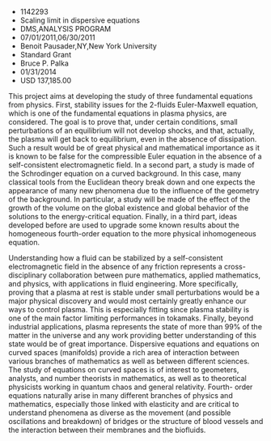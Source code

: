 
* 1142293
* Scaling limit in dispersive equations
* DMS,ANALYSIS PROGRAM
* 07/01/2011,06/30/2011
* Benoit Pausader,NY,New York University
* Standard Grant
* Bruce P. Palka
* 01/31/2014
* USD 137,185.00

This project aims at developing the study of three fundamental equations from
physics. First, stability issues for the 2-fluids Euler-Maxwell equation, which
is one of the fundamental equations in plasma physics, are considered. The goal
is to prove that, under certain conditions, small perturbations of an
equilibrium will not develop shocks, and that, actually, the plasma will get
back to equilibrium, even in the absence of dissipation. Such a result would be
of great physical and mathematical importance as it is known to be false for the
compressible Euler equation in the absence of a self-consistent electromagnetic
field. In a second part, a study is made of the Schrodinger equation on a curved
background. In this case, many classical tools from the Euclidean theory break
down and one expects the appearance of many new phenomena due to the influence
of the geometry of the background. In particular, a study will be made of the
effect of the growth of the volume on the global existence and global behavior
of the solutions to the energy-critical equation. Finally, in a third part,
ideas developed before are used to upgrade some known results about the
homogeneous fourth-order equation to the more physical inhomogeneous equation.

Understanding how a fluid can be stabilized by a self-consistent electromagnetic
field in the absence of any friction represents a cross-disciplinary
collaboration between pure mathematics, applied mathematics, and physics, with
applications in fluid engineering. More specifically, proving that a plasma at
rest is stable under small perturbations would be a major physical discovery and
would most certainly greatly enhance our ways to control plasma. This is
especially fitting since plasma stability is one of the main factor limiting
performances in tokamaks. Finally, beyond industrial applications, plasma
represents the state of more than 99% of the matter in the universe and any work
providing better understanding of this state would be of great importance.
Dispersive equations and equations on curved spaces (manifolds) provide a rich
area of interaction between various branches of mathematics as well as between
different sciences. The study of equations on curved spaces is of interest to
geometers, analysts, and number theorists in mathematics, as well as to
theoretical physicists working in quantum chaos and general relativity. Fourth-
order equations naturally arise in many different branches of physics and
mathematics, especially those linked with elasticity and are critical to
understand phenomena as diverse as the movement (and possible oscillations and
breakdown) of bridges or the structure of blood vessels and the interaction
between their membranes and the biofluids.
